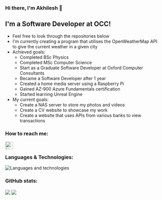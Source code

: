 ### Hi there, I'm Akhilesh 👋

## I'm a Software Developer at OCC!

- Feel free to look through the repositories below
- I'm currently creating a program that utilises the OpenWeatherMap API to give the current weather in a given city
- Achieved goals:
  - Completed BSc Physics
  - Completed MSc Computer Science
  - Start as a Graduate Software Developer at Oxford Computer Consultants
  - Became a Software Developer after 1 year
  - Created a home media server using a Raspberry Pi
  - Gained AZ-900 Azure Fundamentals certification
  - Started learning Unreal Engine
- My current goals:
  - Create a NAS server to store my photos and videos
  - Create a CV website to showcase my work
  - Create a website that uses APIs from various banks to view transactions

### How to reach me:
<a href="https://www.linkedin.com/in/akhileshpai/"><img align="left" alt="LinkedIn" height="25px" src="https://img.shields.io/badge/LinkedIn-0077B5?style=for-the-badge&logo=linkedin&logoColor=white" /></a>
<br/>

### Languages  & Technologies:
![Languages and technologies](https://skillicons.dev/icons?i=ts,py,java,cs,c,haskell,html,css,latex,md,js,react,vscode,visualstudio,sqlite,nodejs,azure,unreal,docker,jest,git,dotnet,express,css&perline=6&theme=dark)

### GitHub stats:
<a>
  <img align="center" src="https://github-readme-stats-zcappai.vercel.app/api/top-langs/?username=zcappai&langs_count=20&theme=tokyonight&hide=jupyter%20notebook,tex&size_weight=0.5&count_weight=0.5&layout=donut" />
</a>
<a>
  <img align="center" src="https://github-readme-stats-zcappai.vercel.app/api?username=zcappai&show_icons=true&theme=tokyonight" />
</a>
